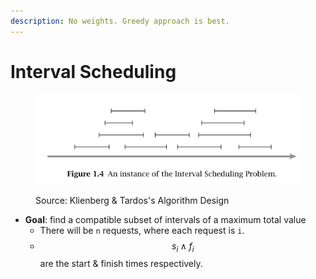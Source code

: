 ```yaml
---
description: No weights. Greedy approach is best.
---
```


# Interval Scheduling

<figure><img src="../../../../.gitbook/assets/image (5) (1) (1) (1) (1) (1).png" alt=""><figcaption><p>Source: Klienberg &#x26; Tardos's Algorithm Design</p></figcaption></figure>

* **Goal**: find a compatible subset of intervals of a maximum total value
  * There will be `n` requests, where each request is `i`.&#x20;
  * $$s_i \land f_i$$ are the start & finish times respectively.

